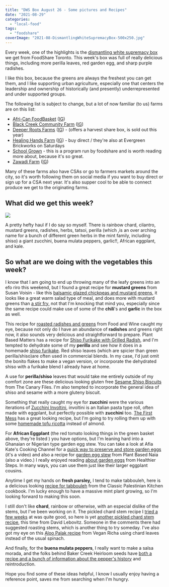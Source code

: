 ```yaml
---
title: "DWS Box August 26 - Some pictures and Recipes"
date: "2021-08-29"
categories:
  - "local-food"
tags:
  - "foodshare"
coverImage: "2021-08-DismantlingWhiteSupremacyBox-500x250.jpg"
---
```


Every week, one of the highlights is the [dismantling white supremacy box](https://goodfoodbox.foodshare.net/collections/organic/products/large-food-justice-box) we get from FoodShare Toronto. This week's box was full of really delicious things, including more perilla leaves, red garden egg, and sharp purple radishes.

I like this box, because the greens are always the freshest you can get them, and I like supporting urban agriculture, especially one that centers the leadership and ownership of historically (and presently) underrepresented and under supported groups.

The following list is subject to change, but a lot of now familiar (to us) farms are on this list:

- [Afri-Can FoodBasket](https://africanfoodbasket.ca/) ([IG](https://www.instagram.com/africanfoodbskt/))
- [Black Creek Community Farm](https://www.blackcreekfarm.ca/) ([IG](https://www.instagram.com/blackcreekcommunityfarm/))
- [Deeper Roots Farms](https://deeperrootsfarms.com/) ([IG](https://www.instagram.com/deeperrootsfarm/)) - (offers a harvest share box, is sold out this year)
- [Healing Hands Farm](https://www.healinghandsfarm.com/about) ([IG](https://www.instagram.com/healinghandsfarm/)) - buy direct / they're also at Evergreen Brickworks on Saturdays
- [School Grown](https://foodshare.net/program/schoolgrown/) - this is a program run by foodshare and is worth reading more about, because it's so great.
- [Zawadi Farm](https://zawadi.farm/) ([IG](https://www.instagram.com/zawadifarm/))

Many of these farms also have CSAs or go to farmers markets around the city, so it's worth following them on social media if you want to buy direct or sign up for a CSA next year. It's also supper cool to be able to connect produce we get to the originating farms.

## What did we get this week?

![](images/Dismantling-white-surpremacy-box.jpg)

A pretty hefty haul if I do say so myself. There is rainbow chard, cilantro, mustard greens, radishes, herbs, tatsoi, perilla (which ,is an over arching name for a bunch of different green herbs in the mint family, including shiso) a giant zucchini, buena mulata peppers, garlic!!, African eggplant, and kale.

## So what are we doing with the vegetables this week?

I know that I am going to end up throwing many of the leafy greens into an efo riro this weekend, but I found a great recipe for **mustard greens** from Susan Voisin - like this [balsamic glazed chickpeas and mustard greens](https://blog.fatfreevegan.com/2009/07/balsamic-glazed-chickpeas-and-mustard.html), it looks like a great warm salad type of meal, and does more with mustard greens than [a stir fry,](https://thewoksoflife.com/chinese-mustard-greens/) not that I'm knocking that mind you, especially since the same recipe could make use of some of the **chili**'s and **garlic** in the box as well.

This recipe for [roasted radishes and greens](https://www.foodandwine.com/recipes/roasted-radishes-radish-greens) from Food and Wine caught my eye, because not only do I have an abundance of **radishes** and greens right now, it also sounds very delicious and straightforward to prepare. Plant Based Matters has a recipe for [Shiso Furikake with Grilled Radish](https://plantbasedmatters.net/shiso-furikake-rice-with-grilled-radish/), and I'm tempted to dehydrate some of my **perilla** and see how it does in a homemade [shiso furikake](http://wildgreensandsardines.com/2015/06/shiso-furikake-2.html). Red shiso leaves (which are spicier than green perilla/shiso)are often used in commercial blends. In my case, I'd just omit the bonito flakes to make a vegan version, or incorporate the dehydrated shiso with a furikake blend I already have at home.

A use for **perilla/shiso** leaves that would take me entirely outside of my comfort zone are these delicious looking gluten free [Sesame Shiso Biscuits](http://www.thecanaryfiles.com/2012/01/ratio-rally-vegan-sesame-shiso-biscuits.html) from The Canary Files. I'm also tempted to incorporate the general idea of shiso and sesame with a more gluteny biscuit.

Something that really caught my eye for **zucchini** were the various iterations of [Zucchini Involtini,](https://biancazapatka.com/en/zucchini-involtini-rolls/) involtini is an Italian pasta type roll, often made with eggplant, but perfectly possible with **zucchini** too. [The First Mess](https://thefirstmess.com/2019/07/31/zucchini-involtini-almond-ricotta-recipe/) has a great looking recipe, but I'm going to try rolling them up with some [homemade tofu ricotta](https://www.nourishedbycaroline.ca/the-easiest-vegan-tofu-ricotta/) instead of almond.

For **African Eggplant** (the red tomato looking things in the green basket above, they're listed ) you have options, but I'm leaning hard into a Ghanaian or Nigerian type garden egg stew. You can take a look at Afia Kate's Cooking Channel for a [quick way to preserve and store garden eggs](https://www.youtube.com/watch?v=e7MlJDRZn8Y) (it's a video) and also a recipe for [garden egg stew](https://www.youtube.com/watch?v=kbeeeW1bnJc&t=11s) from Plant Based Naia (also a video.) I really enjoyed reading [about garden eggs](https://healthiersteps.com/garden-egg/) from Healthier Steps. In many ways, you can use them just like their larger eggplant cousins.

Anytime I get my hands on **fresh parsley,** I tend to make tabbouleh, here is a delicious looking [recipe for tabbouleh](https://app.ckbk.com/recipe/clas68442c01s001r023/tabbouleh) from the Classic Palestinian Kitchen cookbook. I'm lucky enough to have a massive mint plant growing, so I'm looking forward to making this soon.

I still don't like **chard**, rainbow or otherwise, with an especial dislike of the stems, but I've been working on it. The pickled chard stem recipe I [tried a few weeks](https://meshell.ca/blog/foodshare-dismantling-white-supremacy-box/) at was quite good, so here is yet [another pickled chard stem recipe](https://www.davidlebovitz.com/pickled-chard-stems-swiss-recipe/), this time from David Lebovitz. Someone in the comments there had suggested roasting stems, which is another thing to try someday. I've also got my eye on this [Aloo Palak recipe](https://www.veganricha.com/potato-spinach-or-rainbow-chard-stir/) from Vegan Richa using chard leaves instead of the usual spinach.

And finally, for the **buena mulata peppers**, I really want to make a salsa morada, and the folks behind Baker Creek Heirloom seeds have [both a recipe and a bunch of information about the pepper's history](https://www.rareseeds.com/blog/post/presenting-prodigious-purple-pippen-peppers) and reintroduction.

Hope you find some of these ideas helpful, I know I usually enjoy having a reference point, saves me from searching when I'm hungry.
